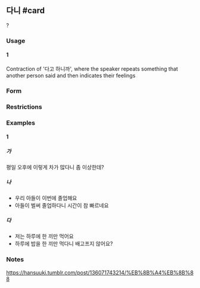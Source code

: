 ## 다니 #card
?
### Usage
#### 1
Contraction of '다고 하니까', where the speaker repeats something that another person said and then indicates their feelings
### Form
### Restrictions
### Examples
#### 1
##### 가
평일 오후에 이렇게 차가 많다니 좀 이상한데?
##### 나
* 우리 아들이 이번에 졸업해요
* 아들이 벌써 졸업하다니 시간이 참 빠르네요
##### 다
* 저는 하루에 한 끼만 먹어요
* 하루에 밥을 한 끼만 먹다니 배고프지 않어요?
### Notes
https://hansuuki.tumblr.com/post/136071743214/%EB%8B%A4%EB%8B%88
